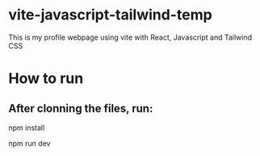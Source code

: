 # vite-javascript-tailwind-temp
 This is my profile webpage using vite with React, Javascript and Tailwind CSS
 
# How to run
 After clonning the files, run:
 -------------
 npm install
 
 npm run dev
 
